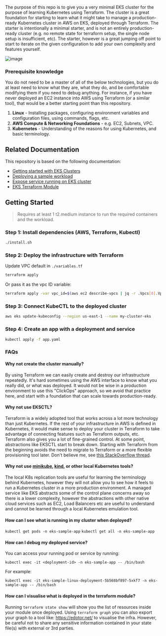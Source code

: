 The purpose of this repo is to give you a very minimal EKS cluster for the purpose of learning Kubernetes using Terraform. The cluster is a great foundation for starting to learn what it might take to manage a production-ready Kubernetes cluster in AWS on EKS, deployed through Terraform. The starter is intentionally a minimal starter, and is not an entirely production-ready cluster (e.g. no remote state for terraform setup, the single node setup is insufficient, etc). The starter, however is a great jumping off point to start to iterate on the given configuration to add your own complexity and features yourself. 

![image](https://github.com/openupthecloud/k8s-starter-eks-terraform/assets/5528307/9df77164-c4b2-4107-8802-bb06871ae4c1)

### Prerequisite knowledge

You do not need to be a master of all of the below technologies, but you do at least need to know what they are, what they do, and be comfortable modifying them if you need to debug anything. For instance, if you have never deployed an EC2 instance into AWS using Terraform (or a similar tool), that would be a better starting point than this repository. 

1. **Linux** - Installing packages, configuring environment variables and configuration files, using commands, flags, etc. 
1. **AWS Compute & Networking Foundations** - e.g. EC2, Subnets, VPC.
1. **Kubernetes** - Understanding of the reasons for using Kubernetes, and basic terminology. 

## Related Documentation

This repository is based on the following documentation: 

* [Getting started with EKS Clusters](https://docs.aws.amazon.com/eks/latest/userguide/getting-started.html)
* [Deploying a sample workload](https://docs.aws.amazon.com/eks/latest/userguide/sample-deployment.html)
* [Expose service running on EKS cluster](https://repost.aws/knowledge-center/eks-kubernetes-services-cluster)
* [EKS Terraform Module](https://github.com/terraform-aws-modules/terraform-aws-eks)

## Getting Started

> Requires at least 1 t2.medium instance to run the required containers and the workload. 

### Step 1: Install dependencies (AWS, Terraform, Kubectl)

```sh
./install.sh
```

### Step 2: Deploy the infrastructure with Terraform

Update VPC default in `./variables.tf`

```sh
terraform apply
```

Or pass it as the vpc ID variable:

```sh
terraform apply -var vpc_id=$(aws ec2 describe-vpcs | jq -r .Vpcs[0].VpcId)
```

### Step 3: Connect KubeCTL to the deployed cluster

```sh
aws eks update-kubeconfig --region us-east-1 --name my-cluster-eks
```

### Step 4: Create an app with a deployment and service

```sh
kubectl apply -f app.yaml
```

### FAQs

#### Why not create the cluster manually? 

By using Terraform we can easily create and destroy our infrastructure repeatedly. It's hard sometimes using the AWS interface to know what you really did, or what was deployed. It would not be wise in a production environment to use this "ClickOps" approach, so we avoid that practice here, and start with a foundation that can scale towards production-ready. 

#### Why not use EKSCTL? 

Terraform is a widely adopted tool that works across a lot more technology than just Kubernetes. If the rest of your infrastructure in AWS is defined in Kubernetes, it would make sense to deploy your cluster in Terraform to take advantage of connecting features such as Terraform outputs, etc. Terraform also gives you a lot of fine-grained control. At some point, abstractions like EKSCTL start to break down. Starting with Terraform from the beginning avoids the need to migrate to Terraform or a more flexible provisioning tool later. Don't believe me, see [this StackOverflow thread](https://stackoverflow.com/questions/65497019/aws-eks-from-scratch-terraform-or-eksctl).

#### Why not use [minikube](https://minikube.sigs.k8s.io/docs/), [kind](https://kind.sigs.k8s.io/), or other local Kubernetes tools? 

The local K8s replication tools are useful for learning the terminology behind Kubernetes, however they will not allow you to see how it feels to run a Kubernetes cluster in a more production environment. A managed service like EKS abstracts some of the control plane concerns away so there is a lower complexity, however the abstractions with other native cloud services such as EC2, Load Balancers etc are useful to understand and cannot be learned through a local Kubernetes emulation tool. 

#### How can I see what is running in my cluster when deployed?

`kubectl get pods -n eks-sample-app`
`kubectl get all -n eks-sample-app`

#### How can I debug my deployed service?

You can access your running pod or service by running:

`kubectl exec -it <deployment-id> -n eks-sample-app -- /bin/bash`

For example: 

`kubectl exec -it eks-sample-linux-deployment-5b568bf897-5xkf7 -n eks-sample-app -- /bin/bash`

#### How can I visualise what is deployed in the terraform module? 

Running `terraform state show` will show you the list of resources inside your module once deployed. Using `terraform graph` you can also export your graph to a tool like: https://edotor.net/ to visualise the infra. However, be careful not to share any sensitive information contained in your state file(s) with external or 3rd parties. 
